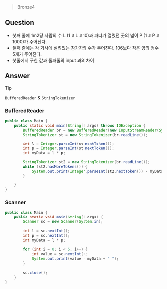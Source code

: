 > Bronze4
## Question
- 첫째 줄에 1m2당 사람의 수 L (1 ≤ L ≤ 10)과 파티가 열렸던 곳의 넓이 P (1 ≤ P ≤ 1000)가 주어진다.
- 둘째 줄에는 각 기사에 실려있는 참가자의 수가 주어진다. 106보다 작은 양의 정수 5개가 주어진다.
- 첫줄에서 구한 값과 둘째줄의 input 과의 차이


## Answer

> [!tip] 
> `BufferedReader` & `StringTokenizer`


### BufferedReader
```java
public class Main {
    public static void main(String[] args) throws IOException {
        BufferedReader br = new BufferedReader(new InputStreamReader(System.in));
        StringTokenizer st = new StringTokenizer(br.readLine());
        
        int l = Integer.parseInt(st.nextToken());
        int p = Integer.parseInt(st.nextToken());
        int myData = l * p;

        StringTokenizer st2 = new StringTokenizer(br.readLine());
        while (st2.hasMoreTokens()) {
            System.out.print(Integer.parseInt(st2.nextToken()) - myData + " ");
        }

    }
}

```

### Scanner
``` java
public class Main {
    public static void main(String[] args) {
        Scanner sc = new Scanner(System.in);
        
        int l = sc.nextInt();
        int p = sc.nextInt();
        int myData = l * p;
        
        for (int i = 0; i < 5; i++) {
            int value = sc.nextInt();
            System.out.print(value - myData + " ");
        }
        
        sc.close();
    }
}

```